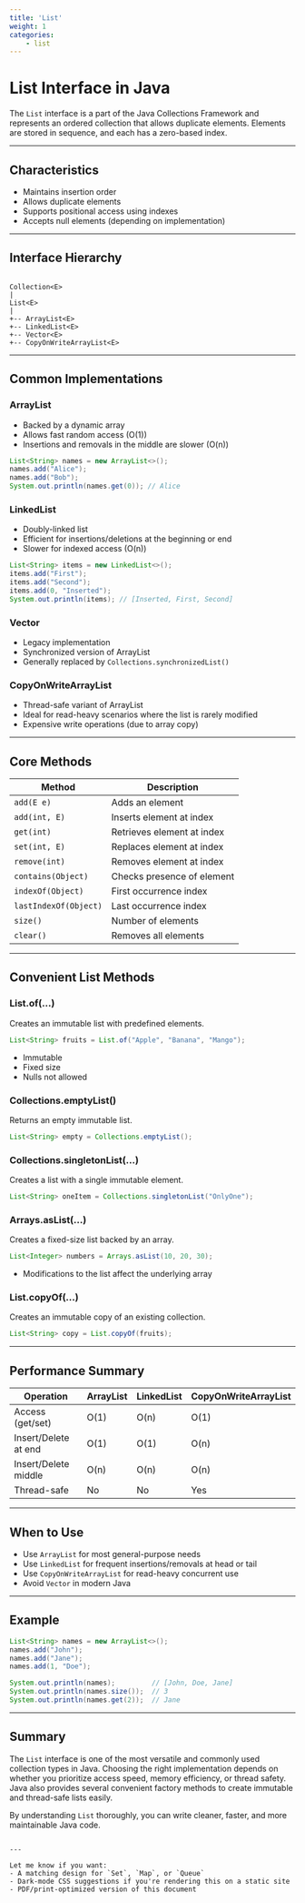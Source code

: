 ```yaml
---
title: 'List'
weight: 1
categories:
    - list
---
```


# List Interface in Java

The `List` interface is a part of the Java Collections Framework and represents an ordered collection that allows duplicate elements. Elements are stored in sequence, and each has a zero-based index.

---

## Characteristics

- Maintains insertion order
- Allows duplicate elements
- Supports positional access using indexes
- Accepts null elements (depending on implementation)

---

## Interface Hierarchy

```

Collection<E>
|
List<E>
|
+-- ArrayList<E>
+-- LinkedList<E>
+-- Vector<E>
+-- CopyOnWriteArrayList<E>

````

---

## Common Implementations

### ArrayList

- Backed by a dynamic array
- Allows fast random access (O(1))
- Insertions and removals in the middle are slower (O(n))

```java
List<String> names = new ArrayList<>();
names.add("Alice");
names.add("Bob");
System.out.println(names.get(0)); // Alice
````

### LinkedList

* Doubly-linked list
* Efficient for insertions/deletions at the beginning or end
* Slower for indexed access (O(n))

```java
List<String> items = new LinkedList<>();
items.add("First");
items.add("Second");
items.add(0, "Inserted");
System.out.println(items); // [Inserted, First, Second]
```

### Vector

* Legacy implementation
* Synchronized version of ArrayList
* Generally replaced by `Collections.synchronizedList()`

### CopyOnWriteArrayList

* Thread-safe variant of ArrayList
* Ideal for read-heavy scenarios where the list is rarely modified
* Expensive write operations (due to array copy)

---

## Core Methods

| Method                | Description                |
| --------------------- | -------------------------- |
| `add(E e)`            | Adds an element            |
| `add(int, E)`         | Inserts element at index   |
| `get(int)`            | Retrieves element at index |
| `set(int, E)`         | Replaces element at index  |
| `remove(int)`         | Removes element at index   |
| `contains(Object)`    | Checks presence of element |
| `indexOf(Object)`     | First occurrence index     |
| `lastIndexOf(Object)` | Last occurrence index      |
| `size()`              | Number of elements         |
| `clear()`             | Removes all elements       |

---

## Convenient List Methods

### List.of(...)

Creates an immutable list with predefined elements.

```java
List<String> fruits = List.of("Apple", "Banana", "Mango");
```

* Immutable
* Fixed size
* Nulls not allowed

### Collections.emptyList()

Returns an empty immutable list.

```java
List<String> empty = Collections.emptyList();
```

### Collections.singletonList(...)

Creates a list with a single immutable element.

```java
List<String> oneItem = Collections.singletonList("OnlyOne");
```

### Arrays.asList(...)

Creates a fixed-size list backed by an array.

```java
List<Integer> numbers = Arrays.asList(10, 20, 30);
```

* Modifications to the list affect the underlying array

### List.copyOf(...)

Creates an immutable copy of an existing collection.

```java
List<String> copy = List.copyOf(fruits);
```

---

## Performance Summary

| Operation            | ArrayList | LinkedList | CopyOnWriteArrayList |
| -------------------- | --------- | ---------- | -------------------- |
| Access (get/set)     | O(1)      | O(n)       | O(1)                 |
| Insert/Delete at end | O(1)      | O(1)       | O(n)                 |
| Insert/Delete middle | O(n)      | O(n)       | O(n)                 |
| Thread-safe          | No        | No         | Yes                  |

---

## When to Use

* Use `ArrayList` for most general-purpose needs
* Use `LinkedList` for frequent insertions/removals at head or tail
* Use `CopyOnWriteArrayList` for read-heavy concurrent use
* Avoid `Vector` in modern Java

---

## Example

```java
List<String> names = new ArrayList<>();
names.add("John");
names.add("Jane");
names.add(1, "Doe");

System.out.println(names);         // [John, Doe, Jane]
System.out.println(names.size());  // 3
System.out.println(names.get(2));  // Jane
```

---

## Summary

The `List` interface is one of the most versatile and commonly used collection types in Java. Choosing the right implementation depends on whether you prioritize access speed, memory efficiency, or thread safety. Java also provides several convenient factory methods to create immutable and thread-safe lists easily.

By understanding `List` thoroughly, you can write cleaner, faster, and more maintainable Java code.

```

---

Let me know if you want:
- A matching design for `Set`, `Map`, or `Queue`
- Dark-mode CSS suggestions if you're rendering this on a static site
- PDF/print-optimized version of this document
```
